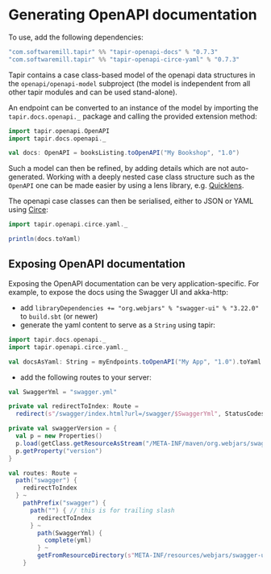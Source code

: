 # Generating OpenAPI documentation

To use, add the following dependencies:

```scala
"com.softwaremill.tapir" %% "tapir-openapi-docs" % "0.7.3"
"com.softwaremill.tapir" %% "tapir-openapi-circe-yaml" % "0.7.3"
```

Tapir contains a case class-based model of the openapi data structures in the `openapi/openapi-model` subproject (the
model is independent from all other tapir modules and can be used stand-alone).
 
An endpoint can be converted to an instance of the model by importing the `tapir.docs.openapi._` package and calling 
the provided extension method:

```scala
import tapir.openapi.OpenAPI
import tapir.docs.openapi._

val docs: OpenAPI = booksListing.toOpenAPI("My Bookshop", "1.0")
```

Such a model can then be refined, by adding details which are not auto-generated. Working with a deeply nested case 
class structure such as the `OpenAPI` one can be made easier by using a lens library, e.g. [Quicklens](https://github.com/adamw/quicklens).

The openapi case classes can then be serialised, either to JSON or YAML using [Circe](https://circe.github.io/circe/):

```scala
import tapir.openapi.circe.yaml._

println(docs.toYaml)
```

## Exposing OpenAPI documentation

Exposing the OpenAPI documentation can be very application-specific. For example, to expose the docs using the
Swagger UI and akka-http:

* add `libraryDependencies += "org.webjars" % "swagger-ui" % "3.22.0"` to `build.sbt` (or newer)
* generate the yaml content to serve as a `String` using tapir: 

```scala
import tapir.docs.openapi._
import tapir.openapi.circe.yaml._

val docsAsYaml: String = myEndpoints.toOpenAPI("My App", "1.0").toYaml
```

* add the following routes to your server:

```scala
val SwaggerYml = "swagger.yml"

private val redirectToIndex: Route =
  redirect(s"/swagger/index.html?url=/swagger/$SwaggerYml", StatusCodes.PermanentRedirect) 

private val swaggerVersion = {
  val p = new Properties()
  p.load(getClass.getResourceAsStream("/META-INF/maven/org.webjars/swagger-ui/pom.properties"))
  p.getProperty("version")
}

val routes: Route =
  path("swagger") {
    redirectToIndex
  } ~
    pathPrefix("swagger") {
      path("") { // this is for trailing slash
        redirectToIndex
      } ~
        path(SwaggerYml) {
          complete(yml)
        } ~
        getFromResourceDirectory(s"META-INF/resources/webjars/swagger-ui/$swaggerVersion/")
    }
```
